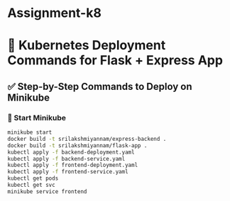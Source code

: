 # Assignment-k8

# 🚀 Kubernetes Deployment Commands for Flask + Express App

## ✅ Step-by-Step Commands to Deploy on Minikube

### 🔁 Start Minikube
```bash
minikube start
docker build -t srilakshmiyannam/express-backend .
docker build -t srilakshmiyannam/flask-app .
kubectl apply -f backend-deployment.yaml
kubectl apply -f backend-service.yaml
kubectl apply -f frontend-deployment.yaml
kubectl apply -f frontend-service.yaml
kubectl get pods
kubectl get svc
minikube service frontend


